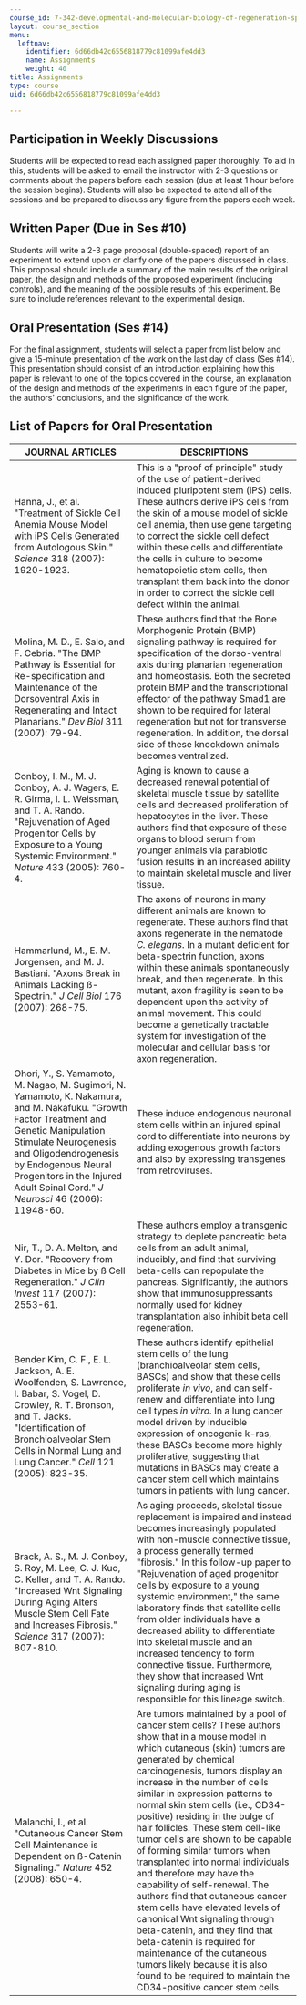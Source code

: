 ```yaml
---
course_id: 7-342-developmental-and-molecular-biology-of-regeneration-spring-2008
layout: course_section
menu:
  leftnav:
    identifier: 6d66db42c6556818779c81099afe4dd3
    name: Assignments
    weight: 40
title: Assignments
type: course
uid: 6d66db42c6556818779c81099afe4dd3

---
```


Participation in Weekly Discussions
-----------------------------------

Students will be expected to read each assigned paper thoroughly. To aid in this, students will be asked to email the instructor with 2-3 questions or comments about the papers before each session (due at least 1 hour before the session begins). Students will also be expected to attend all of the sessions and be prepared to discuss any figure from the papers each week.

Written Paper (Due in Ses #10)
------------------------------

Students will write a 2-3 page proposal (double-spaced) report of an experiment to extend upon or clarify one of the papers discussed in class. This proposal should include a summary of the main results of the original paper, the design and methods of the proposed experiment (including controls), and the meaning of the possible results of this experiment. Be sure to include references relevant to the experimental design.

Oral Presentation (Ses #14)
---------------------------

For the final assignment, students will select a paper from list below and give a 15-minute presentation of the work on the last day of class (Ses #14). This presentation should consist of an introduction explaining how this paper is relevant to one of the topics covered in the course, an explanation of the design and methods of the experiments in each figure of the paper, the authors' conclusions, and the significance of the work.

List of Papers for Oral Presentation
------------------------------------

| JOURNAL ARTICLES | DESCRIPTIONS |
| --- | --- |
| Hanna, J., et al. "Treatment of Sickle Cell Anemia Mouse Model with iPS Cells Generated from Autologous Skin." _Science_ 318 (2007): 1920-1923. | This is a "proof of principle" study of the use of patient-derived induced pluripotent stem (iPS) cells. These authors derive iPS cells from the skin of a mouse model of sickle cell anemia, then use gene targeting to correct the sickle cell defect within these cells and differentiate the cells in culture to become hematopoietic stem cells, then transplant them back into the donor in order to correct the sickle cell defect within the animal. |
| Molina, M. D., E. Salo, and F. Cebria. "The BMP Pathway is Essential for Re-specification and Maintenance of the Dorsoventral Axis in Regenerating and Intact Planarians." _Dev Biol_ 311 (2007): 79-94. | These authors find that the Bone Morphogenic Protein (BMP) signaling pathway is required for specification of the dorso-ventral axis during planarian regeneration and homeostasis. Both the secreted protein BMP and the transcriptional effector of the pathway Smad1 are shown to be required for lateral regeneration but not for transverse regeneration. In addition, the dorsal side of these knockdown animals becomes ventralized. |
| Conboy, I. M., M. J. Conboy, A. J. Wagers, E. R. Girma, I. L. Weissman, and T. A. Rando. "Rejuvenation of Aged Progenitor Cells by Exposure to a Young Systemic Environment." _Nature_ 433 (2005): 760-4. | Aging is known to cause a decreased renewal potential of skeletal muscle tissue by satellite cells and decreased proliferation of hepatocytes in the liver. These authors find that exposure of these organs to blood serum from younger animals via parabiotic fusion results in an increased ability to maintain skeletal muscle and liver tissue. |
| Hammarlund, M., E. M. Jorgensen, and M. J. Bastiani. "Axons Break in Animals Lacking ß-Spectrin." _J Cell Biol_ 176 (2007): 268-75. | The axons of neurons in many different animals are known to regenerate. These authors find that axons regenerate in the nematode _C. elegans_. In a mutant deficient for beta-spectrin function, axons within these animals spontaneously break, and then regenerate. In this mutant, axon fragility is seen to be dependent upon the activity of animal movement. This could become a genetically tractable system for investigation of the molecular and cellular basis for axon regeneration. |
| Ohori, Y., S. Yamamoto, M. Nagao, M. Sugimori, N. Yamamoto, K. Nakamura, and M. Nakafuku. "Growth Factor Treatment and Genetic Manipulation Stimulate Neurogenesis and Oligodendrogenesis by Endogenous Neural Progenitors in the Injured Adult Spinal Cord." _J Neurosci_ 46 (2006): 11948-60. | These induce endogenous neuronal stem cells within an injured spinal cord to differentiate into neurons by adding exogenous growth factors and also by expressing transgenes from retroviruses. |
| Nir, T., D. A. Melton, and Y. Dor. "Recovery from Diabetes in Mice by ß Cell Regeneration." _J Clin Invest_ 117 (2007): 2553-61. | These authors employ a transgenic strategy to deplete pancreatic beta cells from an adult animal, inducibly, and find that surviving beta-cells can repopulate the pancreas. Significantly, the authors show that immunosuppressants normally used for kidney transplantation also inhibit beta cell regeneration. |
| Bender Kim, C. F., E. L. Jackson, A. E. Woolfenden, S. Lawrence, I. Babar, S. Vogel, D. Crowley, R. T. Bronson, and T. Jacks. "Identification of Bronchioalveolar Stem Cells in Normal Lung and Lung Cancer." _Cell_ 121 (2005): 823-35. | These authors identify epithelial stem cells of the lung (branchioalveolar stem cells, BASCs) and show that these cells proliferate _in vivo_, and can self-renew and differentiate into lung cell types _in vitro_. In a lung cancer model driven by inducible expression of oncogenic k-ras, these BASCs become more highly proliferative, suggesting that mutations in BASCs may create a cancer stem cell which maintains tumors in patients with lung cancer. |
| Brack, A. S., M. J. Conboy, S. Roy, M. Lee, C. J. Kuo, C. Keller, and T. A. Rando. "Increased Wnt Signaling During Aging Alters Muscle Stem Cell Fate and Increases Fibrosis." _Science_ 317 (2007): 807-810. | As aging proceeds, skeletal tissue replacement is impaired and instead becomes increasingly populated with non-muscle connective tissue, a process generally termed "fibrosis." In this follow-up paper to "Rejuvenation of aged progenitor cells by exposure to a young systemic environment," the same laboratory finds that satellite cells from older individuals have a decreased ability to differentiate into skeletal muscle and an increased tendency to form connective tissue. Furthermore, they show that increased Wnt signaling during aging is responsible for this lineage switch. |
| Malanchi, I., et al. "Cutaneous Cancer Stem Cell Maintenance is Dependent on ß-Catenin Signaling." _Nature_ 452 (2008): 650-4. | Are tumors maintained by a pool of cancer stem cells? These authors show that in a mouse model in which cutaneous (skin) tumors are generated by chemical carcinogenesis, tumors display an increase in the number of cells similar in expression patterns to normal skin stem cells (i.e., CD34-positive) residing in the bulge of hair follicles. These stem cell-like tumor cells are shown to be capable of forming similar tumors when transplanted into normal individuals and therefore may have the capability of self-renewal. The authors find that cutaneous cancer stem cells have elevated levels of canonical Wnt signaling through beta-catenin, and they find that beta-catenin is required for maintenance of the cutaneous tumors likely because it is also found to be required to maintain the CD34-positive cancer stem cells.